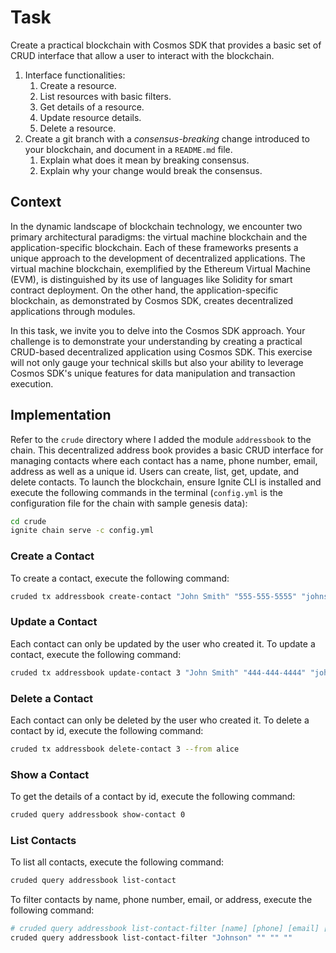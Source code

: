 # Task

Create a practical blockchain with Cosmos SDK that provides a basic set of CRUD interface that allow a user to interact with the blockchain.

1. Interface functionalities:
   1. Create a resource.
   2. List resources with basic filters.
   3. Get details of a resource.
   4. Update resource details.
   5. Delete a resource.
2. Create a git branch with a _consensus-breaking_ change introduced to your blockchain, and document in a `README.md` file.
   1. Explain what does it mean by breaking consensus.
   2. Explain why your change would break the consensus.

## Context

In the dynamic landscape of blockchain technology, we encounter two primary architectural paradigms: the virtual machine blockchain and the application-specific blockchain. Each of these frameworks presents a unique approach to the development of decentralized applications. The virtual machine blockchain, exemplified by the Ethereum Virtual Machine (EVM), is distinguished by its use of languages like Solidity for smart contract deployment. On the other hand, the application-specific blockchain, as demonstrated by Cosmos SDK, creates decentralized applications through modules.

In this task, we invite you to delve into the Cosmos SDK approach. Your challenge is to demonstrate your understanding by creating a practical CRUD-based decentralized application using Cosmos SDK. This exercise will not only gauge your technical skills but also your ability to leverage Cosmos SDK's unique features for data manipulation and transaction execution.

## Implementation

Refer to the `crude` directory where I added the module `addressbook` to the chain. This decentralized address book provides a basic CRUD interface for managing contacts where each contact has a name, phone number, email, address as well as a unique id. Users can create, list, get, update, and delete contacts. To launch the blockchain, ensure Ignite CLI is installed and execute the following commands in the terminal (`config.yml` is the configuration file for the chain with sample genesis data):

```bash
cd crude
ignite chain serve -c config.yml
```

### Create a Contact

To create a contact, execute the following command:

```bash
cruded tx addressbook create-contact "John Smith" "555-555-5555" "johns@yahoo.com" "123 Main St" --from alice
```

### Update a Contact

Each contact can only be updated by the user who created it. To update a contact, execute the following command:

```bash
cruded tx addressbook update-contact 3 "John Smith" "444-444-4444" "johnsmith@yahoo.com" "123 Main St" --from alice
```

### Delete a Contact

Each contact can only be deleted by the user who created it. To delete a contact by id, execute the following command:

```bash
cruded tx addressbook delete-contact 3 --from alice
```

### Show a Contact

To get the details of a contact by id, execute the following command:

```bash
cruded query addressbook show-contact 0
```

### List Contacts

To list all contacts, execute the following command:

```bash
cruded query addressbook list-contact
```

To filter contacts by name, phone number, email, or address, execute the following command:

```bash
# cruded query addressbook list-contact-filter [name] [phone] [email] [address]
cruded query addressbook list-contact-filter "Johnson" "" "" ""
```

